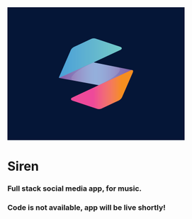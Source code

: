 <div style="border-radius: 30px;">
	<img src="./logo/siren_logo.jpg" alt="siren" width="400"/>
</div>

<h1>Siren</h1>

<h3>Full stack social media app, for music.</h3>

<h3>Code is not available, app will be live shortly!</h3>